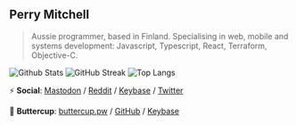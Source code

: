 ## Perry Mitchell

> Aussie programmer, based in Finland. Specialising in web, mobile and systems development: Javascript, Typescript, React, Terraform, Objective-C.

![Github Stats](https://github-readme-stats.vercel.app/api?username=perry-mitchell&count_private=true&show_icons=true&include_all_commits=true&rank_icon=percentile&theme=onedark) 
![GitHub Streak](http://github-readme-streak-stats.herokuapp.com?user=perry-mitchell&theme=onedark&date_format=M%20j%5B%2C%20Y%5D) ![Top Langs](https://github-readme-stats.vercel.app/api/top-langs/?username=perry-mitchell&layout=compact&theme=onedark)

:zap: **Social**: [Mastodon](https://infosec.exchange/@perry_mitchell) / [Reddit](https://www.reddit.com/user/perry_mitchell) / [Keybase](https://keybase.io/perrymitchell) / [Twitter](https://twitter.com/perry_mitchell?lang=en)

:closed_lock_with_key: **Buttercup**: [buttercup.pw](https://buttercup.pw) / [GitHub](https://github.com/buttercup) / [Keybase](https://keybase.io/team/bcup)
